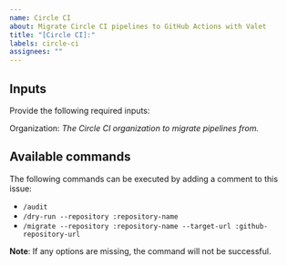 ```yaml
---
name: Circle CI
about: Migrate Circle CI pipelines to GitHub Actions with Valet
title: "[Circle CI]:"
labels: circle-ci
assignees: ""
---
```


## Inputs

Provide the following required inputs:

Organization:
_The Circle CI organization to migrate pipelines from._

## Available commands

The following commands can be executed by adding a comment to this issue:

- `/audit`
- `/dry-run --repository :repository-name`
- `/migrate --repository :repository-name --target-url :github-repository-url`

**Note**: If any options are missing, the command will not be successful.
